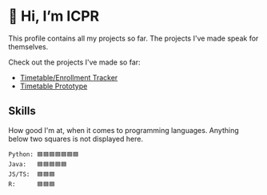# 👋 Hi, I’m ICPR

This profile contains all my projects so far. The projects I've made speak for themselves.

Check out the projects I've made so far:

- [Timetable/Enrollment Tracker](https://icprplshelp.github.io/UofT-Enrollment-Tracker/)
- [Timetable Prototype](https://icprplshelp.github.io/UofT-Timetable-Prototype-V2/)

## Skills

How good I'm at, when it comes to programming languages. Anything below two squares is not displayed here.

```
Python: 🟦🟦🟦🟦🟦🟦🟦
Java:   🟦🟦🟦🟦🟦
JS/TS:  🟦🟦🟦
R:      🟦🟦🟦
```

<!---
ICPRplshelp/ICPRplshelp is a ✨ special ✨ repository because its `README.md` (this file) appears on your GitHub profile.
You can click the Preview link to take a look at your changes.
--->
